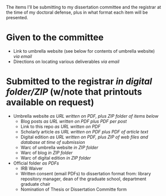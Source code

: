 The items I'll be submitting to my dissertation committee and the registrar at the time of my doctoral defense, plus in what format each item will be presented.

# Given to the committee
* Link to umbrella website (see below for contents of umbrella website) *via email*
* Directions on locating various deliverables *via email*

# Submitted to the registrar *in digital folder/ZIP* (w/note that printouts available on request)
* Umbrella website *as URL written on PDF, plus ZIP folder of items below*
  * Blog posts *as URL written on PDF plus PDF per post*
  * Link to this repo *as URL written on PDF*
  * Scholarly article *as URL written on PDF plus PDF of article text*
  * Digital edition *as URL written on PDF, plus ZIP of web files and database at time of submission*
  * Warc of umbrella website *in ZIP folder*
  * Warc of blog *in ZIP folder*
  * Warc of digital edition *in ZIP folder*
* Official folder *as PDFs*
  * IRB Waiver
  * Written consent (email PDFs) to dissertation format from: library repository manager, dean of the graduate school, department graduate chair
  * Nomination of Thesis or Dissertation Committe form
